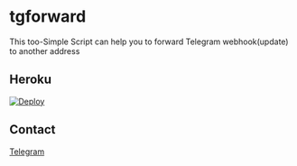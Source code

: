 # tgforward

This too-Simple Script can help you to forward Telegram webhook(update) to another address

## Heroku 

[![Deploy](https://www.herokucdn.com/deploy/button.svg)](https://heroku.com/deploy)

## Contact 

[Telegram](https://t.me/tzzzz)
